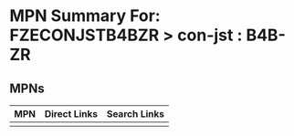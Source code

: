 



# MPN Summary For: FZECONJSTB4BZR > con-jst : B4B-ZR

## MPNs
  

|MPN|Direct Links|Search Links|
| :--- | :--- | :--- |
||||
